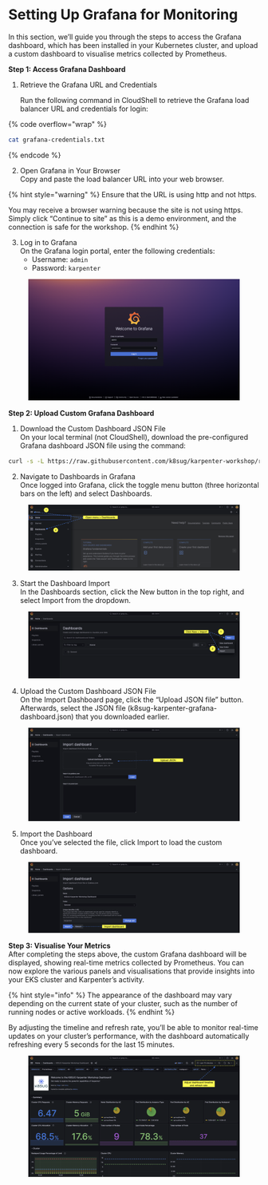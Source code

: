 # Setting Up Grafana for Monitoring

In this section, we’ll guide you through the steps to access the Grafana dashboard, which has been installed in your Kubernetes cluster, and upload a custom dashboard to visualise metrics collected by Prometheus.



**Step 1: Access Grafana Dashboard**

1.  Retrieve the Grafana URL and Credentials

    Run the following command in CloudShell to retrieve the Grafana load balancer URL and credentials for login:

{% code overflow="wrap" %}
```bash
cat grafana-credentials.txt
```
{% endcode %}

2. Open Grafana in Your Browser\
   Copy and paste the load balancer URL into your web browser.

{% hint style="warning" %}
Ensure that the URL is using http and not https.&#x20;

You may receive a browser warning because the site is not using https. Simply click “Continue to site” as this is a demo environment, and the connection is safe for the workshop.
{% endhint %}

3. Log in to Grafana\
   On the Grafana login portal, enter the following credentials:
   * Username: `admin`
   * Password: `karpenter`

<figure><img src=".gitbook/assets/1 Login.png" alt=""><figcaption></figcaption></figure>

**Step 2: Upload Custom Grafana Dashboard**

1. Download the Custom Dashboard JSON File\
   On your local terminal (not CloudShell), download the pre-configured Grafana dashboard JSON file using the command:

```bash
curl -s -L https://raw.githubusercontent.com/k8sug/karpenter-workshop/refs/heads/main/resources/grafana/k8sug-karpenter-grafana-dashboard.json > k8sug-karpenter-grafana-dashboard.json
```

2. Navigate to Dashboards in Grafana\
   Once logged into Grafana, click the toggle menu button (three horizontal bars on the left) and select Dashboards.

<figure><img src=".gitbook/assets/2 Dashboard Menu.png" alt=""><figcaption></figcaption></figure>

3. Start the Dashboard Import\
   In the Dashboards section, click the New button in the top right, and select Import from the dropdown.

<figure><img src=".gitbook/assets/3 Import.png" alt=""><figcaption></figcaption></figure>

4. Upload the Custom Dashboard JSON File\
   On the Import Dashboard page, click the “Upload JSON file” button. Afterwards, select the JSON file (k8sug-karpenter-grafana-dashboard.json) that you downloaded earlier.

<figure><img src=".gitbook/assets/4 Upload JSON.png" alt=""><figcaption></figcaption></figure>

5. Import the Dashboard\
   Once you’ve selected the file, click Import to load the custom dashboard.

<figure><img src=".gitbook/assets/5 Import JSON.png" alt=""><figcaption></figcaption></figure>

**Step 3: Visualise Your Metrics**\
After completing the steps above, the custom Grafana dashboard will be displayed, showing real-time metrics collected by Prometheus. You can now explore the various panels and visualisations that provide insights into your EKS cluster and Karpenter’s activity.

{% hint style="info" %}
The appearance of the dashboard may vary depending on the current state of your cluster, such as the number of running nodes or active workloads.
{% endhint %}

By adjusting the timeline and refresh rate, you’ll be able to monitor real-time updates on your cluster’s performance, with the dashboard automatically refreshing every 5 seconds for the last 15 minutes.

<figure><img src=".gitbook/assets/7 Adjust.png" alt=""><figcaption></figcaption></figure>
